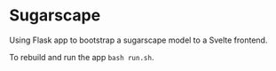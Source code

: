 # Sugarscape

Using Flask app to bootstrap a sugarscape model to a Svelte frontend.

To rebuild and run the app `bash run.sh`.